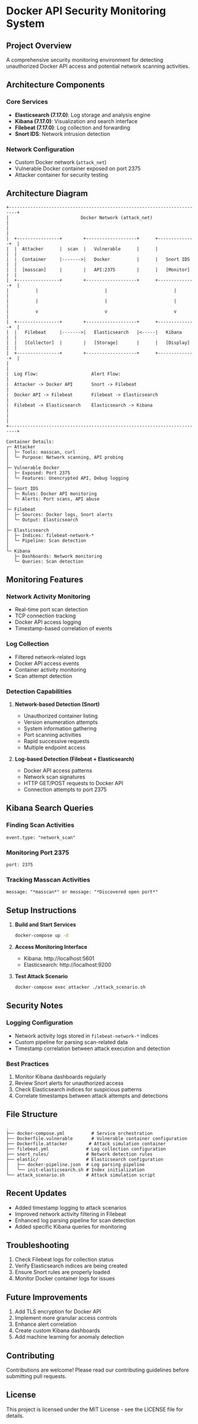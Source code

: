 # Docker API Security Monitoring System

## Project Overview
A comprehensive security monitoring environment for detecting unauthorized Docker API access and potential network scanning activities.

## Architecture Components

### Core Services
- **Elasticsearch (7.17.0)**: Log storage and analysis engine
- **Kibana (7.17.0)**: Visualization and search interface
- **Filebeat (7.17.0)**: Log collection and forwarding
- **Snort IDS**: Network intrusion detection

### Network Configuration
- Custom Docker network (`attack_net`)
- Vulnerable Docker container exposed on port 2375
- Attacker container for security testing

## Architecture Diagram
```
+-------------------------------------------------------------------------+
|                           Docker Network (attack_net)                   |
|                                                                         |
|  +----------------+        +-------------------+      +--------------+  |
|  |  Attacker      |  scan  |   Vulnerable      |      |              |  |
|  |  Container     |------->|   Docker          |      |   Snort IDS  |  |
|  |  [masscan]     |        |   API:2375        |      |   [Monitor]  |  |
|  +----------------+        +-------------------+      +--------------+  |
|          |                         |                         |          |
|          |                         |                         |          |
|          v                         v                         v          |
|  +----------------+        +-------------------+      +--------------+  |
|  |   Filebeat     |------->|   Elasticsearch   |<-----|   Kibana     |  |
|  |   [Collector]  |        |   [Storage]       |      |   [Display]  |  |
|  +----------------+        +-------------------+      +--------------+  |
|                                                                         |
|  Log Flow:                    Alert Flow:                               |
|  Attacker -> Docker API       Snort -> Filebeat                         |
|  Docker API -> Filebeat       Filebeat -> Elasticsearch                 |
|  Filebeat -> Elasticsearch    Elasticsearch -> Kibana                   |
|                                                                         |
+-------------------------------------------------------------------------+

Container Details:
┌─ Attacker
│  ├─ Tools: masscan, curl
│  └─ Purpose: Network scanning, API probing
│
├─ Vulnerable Docker
│  ├─ Exposed: Port 2375
│  └─ Features: Unencrypted API, Debug logging
│
├─ Snort IDS
│  ├─ Rules: Docker API monitoring
│  └─ Alerts: Port scans, API abuse
│
├─ Filebeat
│  ├─ Sources: Docker logs, Snort alerts
│  └─ Output: Elasticsearch
│
├─ Elasticsearch
│  ├─ Indices: filebeat-network-*
│  └─ Pipeline: Scan detection
│
└─ Kibana
   ├─ Dashboards: Network monitoring
   └─ Queries: Scan detection
```

## Monitoring Features

### Network Activity Monitoring
- Real-time port scan detection
- TCP connection tracking
- Docker API access logging
- Timestamp-based correlation of events

### Log Collection
- Filtered network-related logs
- Docker API access events
- Container activity monitoring
- Scan attempt detection

### Detection Capabilities
1. **Network-based Detection (Snort)**
   - Unauthorized container listing
   - Version enumeration attempts
   - System information gathering
   - Port scanning activities
   - Rapid successive requests
   - Multiple endpoint access

2. **Log-based Detection (Filebeat + Elasticsearch)**
   - Docker API access patterns
   - Network scan signatures
   - HTTP GET/POST requests to Docker API
   - Connection attempts to port 2375

## Kibana Search Queries

### Finding Scan Activities
```
event.type: "network_scan"
```

### Monitoring Port 2375
```
port: 2375
```

### Tracking Masscan Activities
```
message: "*masscan*" or message: "*Discovered open port*"
```

## Setup Instructions

1. **Build and Start Services**
   ```bash
   docker-compose up -d
   ```

2. **Access Monitoring Interface**
   - Kibana: http://localhost:5601
   - Elasticsearch: http://localhost:9200

3. **Test Attack Scenario**
   ```bash
   docker-compose exec attacker ./attack_scenario.sh
   ```

## Security Notes

### Logging Configuration
- Network activity logs stored in `filebeat-network-*` indices
- Custom pipeline for parsing scan-related data
- Timestamp correlation between attack execution and detection

### Best Practices
1. Monitor Kibana dashboards regularly
2. Review Snort alerts for unauthorized access
3. Check Elasticsearch indices for suspicious patterns
4. Correlate timestamps between attack attempts and detections

## File Structure
```
.
├── docker-compose.yml          # Service orchestration
├── Dockerfile.vulnerable       # Vulnerable container configuration
├── Dockerfile.attacker        # Attack simulation container
├── filebeat.yml              # Log collection configuration
├── snort_rules/              # Network detection rules
├── elastic/                  # Elasticsearch configuration
│   ├── docker-pipeline.json  # Log parsing pipeline
│   └── init-elasticsearch.sh # Index initialization
└── attack_scenario.sh        # Attack simulation script
```

## Recent Updates
- Added timestamp logging to attack scenarios
- Improved network activity filtering in Filebeat
- Enhanced log parsing pipeline for scan detection
- Added specific Kibana queries for monitoring

## Troubleshooting
1. Check Filebeat logs for collection status
2. Verify Elasticsearch indices are being created
3. Ensure Snort rules are properly loaded
4. Monitor Docker container logs for issues

## Future Improvements
1. Add TLS encryption for Docker API
2. Implement more granular access controls
3. Enhance alert correlation
4. Create custom Kibana dashboards
5. Add machine learning for anomaly detection

## Contributing
Contributions are welcome! Please read our contributing guidelines before submitting pull requests.

## License
This project is licensed under the MIT License - see the LICENSE file for details.
